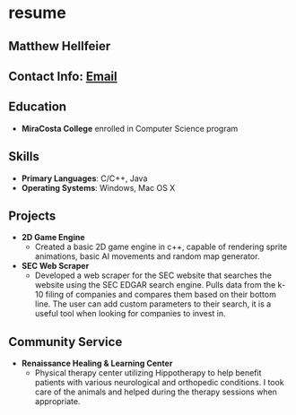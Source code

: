 # resume

## Matthew Hellfeier
## Contact Info: [Email](mailto:matthellfeier@gmail.com)

## Education

- **MiraCosta College** enrolled in Computer Science program

## Skills
- **Primary Languages**: C/C++, Java
- **Operating Systems**: Windows, Mac OS X

## Projects
- **2D Game Engine**
    - Created a basic 2D game engine in c++, capable of rendering sprite animations, basic AI movements and random map generator. 
- **SEC Web Scraper**
    - Developed a web scraper for the SEC website that searches the website using the SEC EDGAR search engine. Pulls data from the k-10 filing of companies and compares them based on their bottom line. 
      The user can add custom parameters to their search, it is a useful tool when looking for companies to invest in.
## Community Service 
- **Renaissance Healing & Learning Center**
    - Physical therapy center utilizing Hippotherapy to help benefit patients with various neurological and orthopedic 
      conditions. I took care of the animals and helped during the therapy sessions when appropriate.   
      
    
